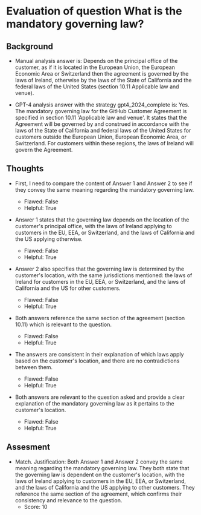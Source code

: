 # Evaluation of question What is the mandatory governing law?
## Background
- Manual analysis answer is: Depends on the principal office of the customer, as if it is located in the European Union, the European Economic Area or Switzerland then the agreement is governed by the laws of Ireland, otherwise by the laws of the State of California and the federal laws of the United States (section 10.11 Applicable law and venue).

- GPT-4 analysis answer with the strategy gpt4_2024_complete is: Yes. The mandatory governing law for the GitHub Customer Agreement is specified in section 10.11 'Applicable law and venue'. It states that the Agreement will be governed by and construed in accordance with the laws of the State of California and federal laws of the United States for customers outside the European Union, European Economic Area, or Switzerland. For customers within these regions, the laws of Ireland will govern the Agreement.
## Thoughts
- First, I need to compare the content of Answer 1 and Answer 2 to see if they convey the same meaning regarding the mandatory governing law.
  - Flawed: False
  - Helpful: True

- Answer 1 states that the governing law depends on the location of the customer's principal office, with the laws of Ireland applying to customers in the EU, EEA, or Switzerland, and the laws of California and the US applying otherwise.
  - Flawed: False
  - Helpful: True

- Answer 2 also specifies that the governing law is determined by the customer's location, with the same jurisdictions mentioned: the laws of Ireland for customers in the EU, EEA, or Switzerland, and the laws of California and the US for other customers.
  - Flawed: False
  - Helpful: True

- Both answers reference the same section of the agreement (section 10.11) which is relevant to the question.
  - Flawed: False
  - Helpful: True

- The answers are consistent in their explanation of which laws apply based on the customer's location, and there are no contradictions between them.
  - Flawed: False
  - Helpful: True

- Both answers are relevant to the question asked and provide a clear explanation of the mandatory governing law as it pertains to the customer's location.
  - Flawed: False
  - Helpful: True

## Assesment
- Match. Justification: Both Answer 1 and Answer 2 convey the same meaning regarding the mandatory governing law. They both state that the governing law is dependent on the customer's location, with the laws of Ireland applying to customers in the EU, EEA, or Switzerland, and the laws of California and the US applying to other customers. They reference the same section of the agreement, which confirms their consistency and relevance to the question.
  - Score: 10

